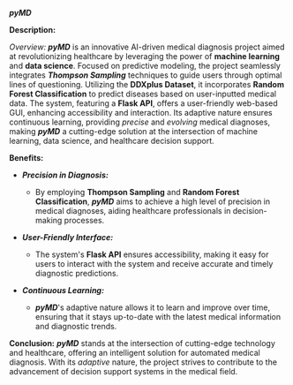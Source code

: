 **_pyMD_**

**Description:**

*Overview:*
**_pyMD_** is an innovative AI-driven medical diagnosis project aimed at revolutionizing healthcare by leveraging the power of **machine learning** and **data science**. Focused on predictive modeling, the project seamlessly integrates **_Thompson Sampling_** techniques to guide users through optimal lines of questioning. Utilizing the **DDXplus Dataset**, it incorporates **Random Forest Classification** to predict diseases based on user-inputted medical data. The system, featuring a **Flask API**, offers a user-friendly web-based GUI, enhancing accessibility and interaction. Its adaptive nature ensures continuous learning, providing _precise_ and _evolving_ medical diagnoses, making **_pyMD_** a cutting-edge solution at the intersection of machine learning, data science, and healthcare decision support.

**Benefits:**

- **_Precision in Diagnosis:_**
  - By employing **Thompson Sampling** and **Random Forest Classification**, **_pyMD_** aims to achieve a high level of precision in medical diagnoses, aiding healthcare professionals in decision-making processes.

- **_User-Friendly Interface:_**
  - The system's **Flask API** ensures accessibility, making it easy for users to interact with the system and receive accurate and timely diagnostic predictions.

- **_Continuous Learning:_**
  - **_pyMD_**'s adaptive nature allows it to learn and improve over time, ensuring that it stays up-to-date with the latest medical information and diagnostic trends.

**Conclusion:**
**_pyMD_** stands at the intersection of cutting-edge technology and healthcare, offering an intelligent solution for automated medical diagnosis. With its _adaptive_ nature, the project strives to contribute to the advancement of decision support systems in the medical field.
